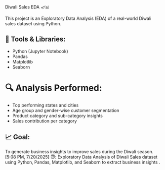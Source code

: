 Diwali Sales EDA 🪔📊

This project is an Exploratory Data Analysis (EDA) of a real-world Diwali sales dataset using Python.

## 🔧 Tools & Libraries:
- Python (Jupyter Notebook)
- Pandas
- Matplotlib
- Seaborn
# 🔍 Analysis Performed:
- Top performing states and cities
- Age group and gender-wise customer segmentation
- Product category and sub-category insights
- Sales contribution per category
## 📈 Goal:
To generate business insights to improve sales during the Diwali season.
[5:08 PM, 7/20/2025] 😇: Exploratory Data Analysis of Diwali Sales dataset using Python, Pandas, Matplotlib, and Seaborn to extract business insights           .
